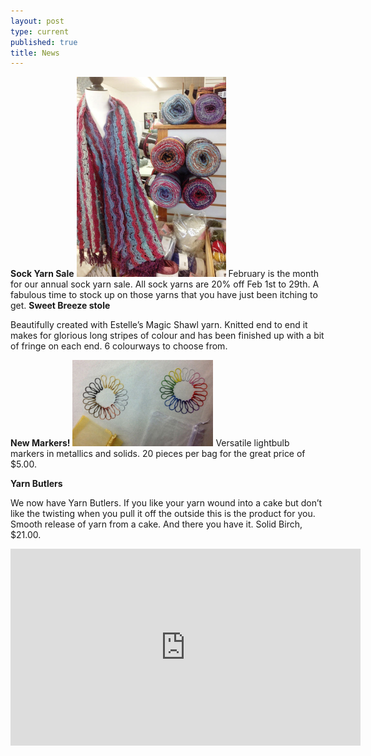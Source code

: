```yaml
---
layout: post
type: current
published: true
title: News
---
```

<strong>Sock Yarn Sale</strong>
<img src="/img/stole.jpg" width="239" height="320" />
February is the month for our annual sock yarn sale. All sock yarns are 20% off Feb 1st to 29th. A fabulous time to stock up on those yarns that you have just been itching to get.
<strong>Sweet Breeze stole</strong>

Beautifully created with Estelle’s Magic Shawl yarn. Knitted end to end it makes for glorious long stripes of colour and has been finished up with a bit of fringe on each end. 6 colourways to choose from.

<strong>New Markers!</strong>
<img src="/img/new_markers.jpg" width="225" height="138" />
Versatile lightbulb markers in metallics and solids. 20 pieces per bag for the great price of $5.00.

<strong>Yarn Butlers</strong>

We now have Yarn Butlers. If you like your yarn wound into a cake but don’t like the twisting when you pull it off the outside this is the product for you. Smooth release of yarn from a cake. And there you have it. Solid Birch, $21.00. 

<iframe width="560" height="315" src="https://www.youtube.com/embed/lvNO_bjyV-M" frameborder="0" allow="accelerometer; autoplay; encrypted-media; gyroscope; picture-in-picture" allowfullscreen></iframe>

